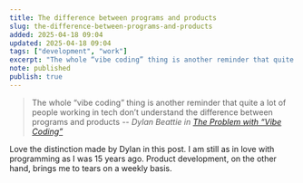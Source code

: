 ```yaml
---
title: The difference between programs and products
slug: the-difference-between-programs-and-products
added: 2025-04-18 09:04
updated: 2025-04-18 09:04
tags: ["development", "work"]
excerpt: "The whole “vibe coding” thing is another reminder that quite a lot of people working in tech don’t understand the difference between programs and products."
note: published
publish: true
---
```


<blockquote>The whole “vibe coding” thing is another reminder that quite a lot of people working in tech don’t understand the difference between programs and products -- <cite>Dylan Beattie in <a href="https://dylanbeattie.net/2025/04/11/the-problem-with-vibe-coding.html">The Problem with “Vibe Coding”</a></cite></blockquote>

Love the distinction made by Dylan in this post. I am still as in love with programming as I was 15 years ago. Product development, on the other hand, brings me to tears on a weekly basis.



